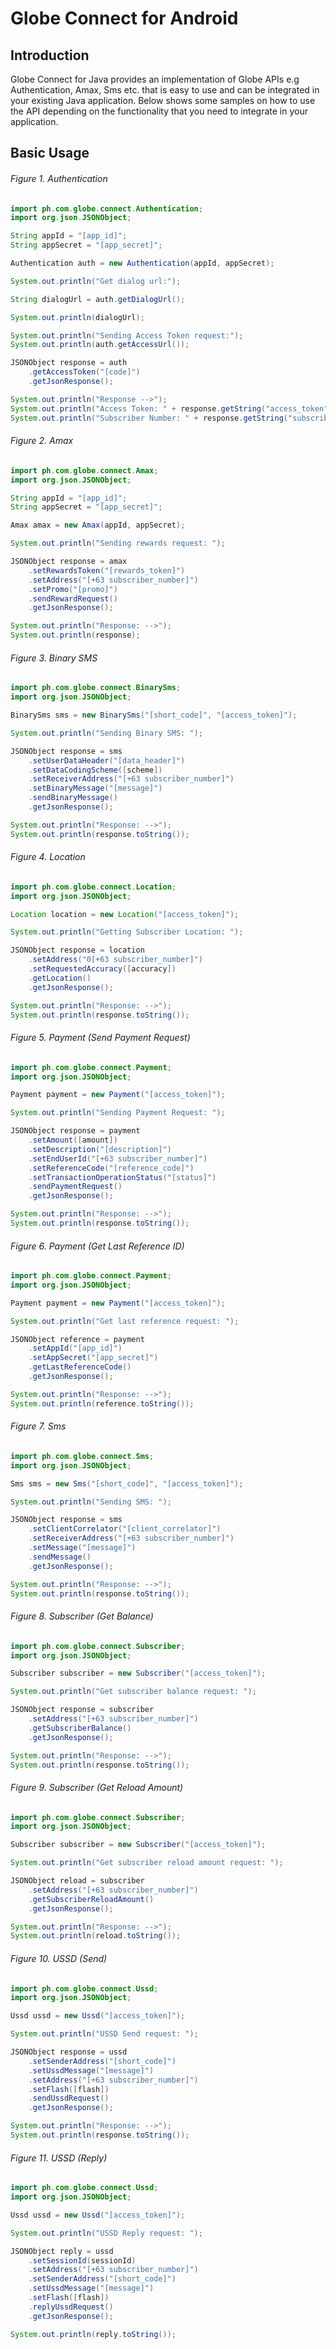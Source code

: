 # Globe Connect for Android

## Introduction
Globe Connect for Java provides an implementation of Globe APIs e.g Authentication, Amax,
Sms etc. that is easy to use and can be integrated in your existing Java application. Below shows
some samples on how to use the API depending on the functionality that you need to integrate in your
application.

## Basic Usage

###### Figure 1. Authentication

```java
import ph.com.globe.connect.Authentication;
import org.json.JSONObject;

String appId = "[app_id]";
String appSecret = "[app_secret]";

Authentication auth = new Authentication(appId, appSecret);

System.out.println("Get dialog url:");

String dialogUrl = auth.getDialogUrl();

System.out.println(dialogUrl);

System.out.println("Sending Access Token request:");
System.out.println(auth.getAccessUrl());

JSONObject response = auth
    .getAccessToken("[code]")
    .getJsonResponse();

System.out.println("Response -->");
System.out.println("Access Token: " + response.getString("access_token"));
System.out.println("Subscriber Number: " + response.getString("subscriber_number"));
```

###### Figure 2. Amax

```java
import ph.com.globe.connect.Amax;
import org.json.JSONObject;

String appId = "[app_id]";
String appSecret = "[app_secret]";

Amax amax = new Amax(appId, appSecret);

System.out.println("Sending rewards request: ");

JSONObject response = amax
    .setRewardsToken("[rewards_token]")
    .setAddress("[+63 subscriber_number]")
    .setPromo("[promo]")
    .sendRewardRequest()
    .getJsonResponse();

System.out.println("Response: -->");
System.out.println(response);
```

###### Figure 3. Binary SMS

```java
import ph.com.globe.connect.BinarySms;
import org.json.JSONObject;

BinarySms sms = new BinarySms("[short_code]", "[access_token]");

System.out.println("Sending Binary SMS: ");

JSONObject response = sms
    .setUserDataHeader("[data_header]")
    .setDataCodingScheme([scheme])
    .setReceiverAddress("[+63 subscriber_number]")
    .setBinaryMessage("[message]")
    .sendBinaryMessage()
    .getJsonResponse();

System.out.println("Response: -->");
System.out.println(response.toString());
```

###### Figure 4. Location

```java
import ph.com.globe.connect.Location;
import org.json.JSONObject;

Location location = new Location("[access_token]");

System.out.println("Getting Subscriber Location: ");

JSONObject response = location
    .setAddress("0[+63 subscriber_number]")
    .setRequestedAccuracy([accuracy])
    .getLocation()
    .getJsonResponse();

System.out.println("Response: -->");
System.out.println(response.toString());
```

###### Figure 5. Payment (Send Payment Request)

```java
import ph.com.globe.connect.Payment;
import org.json.JSONObject;

Payment payment = new Payment("[access_token]");

System.out.println("Sending Payment Request: ");

JSONObject response = payment
    .setAmount([amount])
    .setDescription("[description]")
    .setEndUserId("[+63 subscriber_number]")
    .setReferenceCode("[reference_code]")
    .setTransactionOperationStatus("[status]")
    .sendPaymentRequest()
    .getJsonResponse();

System.out.println("Response: -->");
System.out.println(response.toString());
```

###### Figure 6. Payment (Get Last Reference ID)

```java
import ph.com.globe.connect.Payment;
import org.json.JSONObject;

Payment payment = new Payment("[access_token]");

System.out.println("Get last reference request: ");

JSONObject reference = payment
    .setAppId("[app_id]")
    .setAppSecret("[app_secret]")
    .getLastReferenceCode()
    .getJsonResponse();

System.out.println("Response: -->");
System.out.println(reference.toString());
```

###### Figure 7. Sms

```java
import ph.com.globe.connect.Sms;
import org.json.JSONObject;

Sms sms = new Sms("[short_code]", "[access_token]");

System.out.println("Sending SMS: ");

JSONObject response = sms
    .setClientCorrelator("[client_correlator]")
    .setReceiverAddress("[+63 subscriber_number]")
    .setMessage("[message]")
    .sendMessage()
    .getJsonResponse();

System.out.println("Response: -->");
System.out.println(response.toString());
```

###### Figure 8. Subscriber (Get Balance)

```java
import ph.com.globe.connect.Subscriber;
import org.json.JSONObject;

Subscriber subscriber = new Subscriber("[access_token]");

System.out.println("Get subscriber balance request: ");

JSONObject response = subscriber
    .setAddress("[+63 subscriber_number]")
    .getSubscriberBalance()
    .getJsonResponse();

System.out.println("Response: -->");
System.out.println(response.toString());
```

###### Figure 9. Subscriber (Get Reload Amount)

```java
import ph.com.globe.connect.Subscriber;
import org.json.JSONObject;

Subscriber subscriber = new Subscriber("[access_token]");

System.out.println("Get subscriber reload amount request: ");

JSONObject reload = subscriber
    .setAddress("[+63 subscriber_number]")
    .getSubscriberReloadAmount()
    .getJsonResponse();

System.out.println("Response: -->");
System.out.println(reload.toString());
```

###### Figure 10. USSD (Send)

```java
import ph.com.globe.connect.Ussd;
import org.json.JSONObject;

Ussd ussd = new Ussd("[access_token]");

System.out.println("USSD Send request: ");

JSONObject response = ussd
    .setSenderAddress("[short_code]")
    .setUssdMessage("[message]")
    .setAddress("[+63 subscriber_number]")
    .setFlash([flash])
    .sendUssdRequest()
    .getJsonResponse();

System.out.println("Response: -->");
System.out.println(response.toString());
```

###### Figure 11. USSD (Reply)

```java
import ph.com.globe.connect.Ussd;
import org.json.JSONObject;

Ussd ussd = new Ussd("[access_token]");

System.out.println("USSD Reply request: ");

JSONObject reply = ussd
    .setSessionId(sessionId)
    .setAddress("[+63 subscriber_number]")
    .setSenderAddress("[short_code]")
    .setUssdMessage("[message]")
    .setFlash([flash])
    .replyUssdRequest()
    .getJsonResponse();

System.out.println(reply.toString());
```

